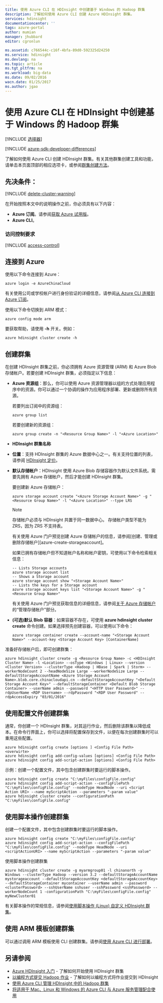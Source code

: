 ```yaml
---
title: 使用 Azure CLI 在 HDInsight 中创建基于 Windows 的 Hadoop 群集
description: 了解如何使用 Azure CLI 创建 Azure HDInsight 群集。
services: hdinsight
documentationcenter: ''
tags: azure-portal
author: mumian
manager: jhubbard
editor: cgronlun

ms.assetid: c766544c-c16f-4bfa-89d0-592325d24250
ms.service: hdinsight
ms.devlang: na
ms.topic: article
ms.tgt_pltfrm: na
ms.workload: big-data
ms.date: 09/02/2016
wacn.date: 01/25/2017
ms.author: jgao
---
```


# 使用 Azure CLI 在 HDInsight 中创建基于 Windows 的 Hadoop 群集
[!INCLUDE [选择器](../../includes/hdinsight-selector-create-clusters.md)]

[!INCLUDE [azure-sdk-developer-differences](../../includes/azure-sdk-developer-differences.md)]

了解如何使用 Azure CLI 创建 HDInsight 群集。有关其他群集创建工具和功能，请单击本页面顶部的相应选项卡，或参阅[群集创建方法](./hdinsight-provision-clusters.md#cluster-creation-methods)。

## 先决条件：
[!INCLUDE [delete-cluster-warning](../../includes/hdinsight-delete-cluster-warning.md)]

在开始按照本文中的说明操作之前，你必须具有以下内容：

* **Azure 订阅**。请参阅[获取 Azure 试用版](https://www.azure.cn/pricing/1rmb-trial/)。
* **Azure CLI**。

### 访问控制要求
[!INCLUDE [access-control](../../includes/hdinsight-access-control-requirements.md)]

## 连接到 Azure
使用以下命令连接到 Azure：

```
azure login -e AzureChinaCloud
```

有关使用公司或学校帐户进行身份验证的详细信息，请参阅[从 Azure CLI 连接到 Azure 订阅](../xplat-cli-connect.md)。

使用以下命令切换到 ARM 模式：

```
azure config mode arm
```

要获取帮助，请使用 **-h** 开关。例如：

```
azure hdinsight cluster create -h
```

## 创建群集
在创建 HDInsight 群集之前，你必须拥有 Azure 资源管理 (ARM) 和 Azure Blob 存储帐户。若要创建 HDInsight 群集，必须指定以下信息：

* **Azure 资源组**：那么，你可以使用 Azure 资源管理器以组的方式处理应用程序中的资源。你可以通过一个协调的操作为应用程序部署、更新或删除所有资源。

    若要列出订阅中的资源组：

    ```
    azure group list
    ```

    若要创建新的资源组：

    ```
    azure group create -n "<Resource Group Name>" -l "<Azure Location>"
    ```
* **HDInsight 群集名称**
* **位置**：支持 HDInsight 群集的 Azure 数据中心之一。有关支持位置的列表，请参阅 [HDInsight 定价](https://www.azure.cn/pricing/details/hdinsight/)。
* **默认存储帐户**：HDInsight 使用 Azure Blob 存储容器作为默认文件系统。需要先拥有 Azure 存储帐户，然后才能创建 HDInsight 群集。

    要创建新 Azure 存储帐户：

    ```
    azure storage account create "<Azure Storage Account Name>" -g "<Resource Group Name>" -l "<Azure Location>" --type LRS
    ```

    > [!NOTE]
    存储帐户必须与 HDInsight 共置于同一数据中心。
    存储帐户类型不能为 ZRS，因为 ZRS 不支持表。
    > 
    > 

    有关使用 Azure 门户预览创建 Azure 存储帐户的信息，请参阅[创建、管理或删除存储帐户][azure-create-storageaccount]。

    如果已拥有存储帐户但不知道帐户名称和帐户密钥，可使用以下命令检索相关信息：

    ```
    -- Lists Storage accounts
    azure storage account list
    -- Shows a Storage account
    azure storage account show "<Storage Account Name>"
    -- Lists the keys for a Storage account
    azure storage account keys list "<Storage Account Name>" -g "<Resource Group Name>"
    ```

    有关使用 Azure 门户预览获取信息的详细信息，请参阅[关于 Azure 存储帐户](../storage/storage-create-storage-account.md#manage-your-storage-account)的“管理存储帐户”部分。
* **(可选)默认 Blob 容器**：如果容器不存在，可使用 **azure hdinsight cluster create** 命令创建。如果选择预先创建容器，可以使用以下命令：

    ```
    azure storage container create --account-name "<Storage Account Name>" --account-key <Storage Account Key> [ContainerName]
    ```

准备好存储帐户后，即可创建群集：

```
azure hdinsight cluster create -g <Resource Group Name> -c <HDInsight Cluster Name> -l <Location> --osType <Windows | Linux> --version <Cluster Version> --clusterType <Hadoop | HBase | Spark | Storm> --workerNodeCount 2 --headNodeSize Large --workerNodeSize Large --defaultStorageAccountName <Azure Storage Account Name>.blob.core.chinacloudapi.cn --defaultStorageAccountKey "<Default Storage Account Key>" --defaultStorageContainer <Default Blob Storage Container> --userName admin --password "<HTTP User Password>" --rdpUserName <RDP Username> --rdpPassword "<RDP User Password" --rdpAccessExpiry "03/01/2016"
```

## 使用配置文件创建群集
通常，你创建一个 HDInsight 群集，对其运行作业，然后删除该群集以降低成本。在命令行界面上，你可以选择将配置保存到文件，以便在每次创建群集时可以重用这些配置。

```
azure hdinsight config create [options ] <Config File Path> <overwirte>
azure hdinsight config add-config-values [options] <Config File Path>
azure hdinsight config add-script-action [options] <Config File Path>
```

示例：创建一个配置文件，其中包含创建群集时要运行的脚本操作。

```
azure hdinsight config create "C:\myFiles\configFile.config"
azure hdinsight config add-script-action --configFilePath "C:\myFiles\configFile.config" --nodeType HeadNode --uri <Script Action URI> --name myScriptAction --parameters "-param value"
azure hdinsight cluster create --configurationPath "C:\myFiles\configFile.config"
```

## 使用脚本操作创建群集
创建一个配置文件，其中包含创建群集时要运行的脚本操作。

```
azure hdinsight config create "C:\myFiles\configFile.config"
azure hdinsight config add-script-action --configFilePath "C:\myFiles\configFile.config" --nodeType HeadNode --uri <scriptActionURI> --name myScriptAction --parameters "-param value"
```

使用脚本操作创建群集

```
azure hdinsight cluster create -g myarmgroup01 -l chinanorth -y Windows --clusterType Hadoop --version 3.2 --defaultStorageAccountName mystorageaccount --defaultStorageAccountKey <defaultStorageAccountKey> --defaultStorageContainer mycontainer --userName admin --password <clusterPassword> --sshUserName sshuser --sshPassword <sshPassword> --workerNodeCount 1 -configurationPath "C:\myFiles\configFile.config" myNewCluster01
```

有关脚本操作的常规信息，请参阅[使用脚本操作 (Linux) 自定义 HDInsight 群集](./hdinsight-hadoop-customize-cluster.md)。

## 使用 ARM 模板创建群集
可以通过调用 ARM 模板使用 CLI 创建群集。请参阅[使用 Azure CLI 进行部署](./hdinsight-hadoop-create-windows-clusters-arm-templates.md#deploy-with-azure-cli)。

## 另请参阅
* [Azure HDInsight 入门](./hdinsight-hadoop-linux-tutorial-get-started.md) - 了解如何开始使用 HDInsight 群集
* [以编程方式提交 Hadoop 作业](./hdinsight-submit-hadoop-jobs-programmatically.md) - 了解如何以编程方式将作业提交到 HDInsight
* [使用 Azure CLI 管理 HDInsight 中的 Hadoop 群集](./hdinsight-administer-use-command-line.md)
* [将适用于 Mac、Linux 和 Windows 的 Azure CLI 与 Azure 服务管理配合使用](../virtual-machines-command-line-tools.md)

<!---HONumber=Mooncake_0120_2017-->
<!--Update_Description: update from ASM to ARM-->